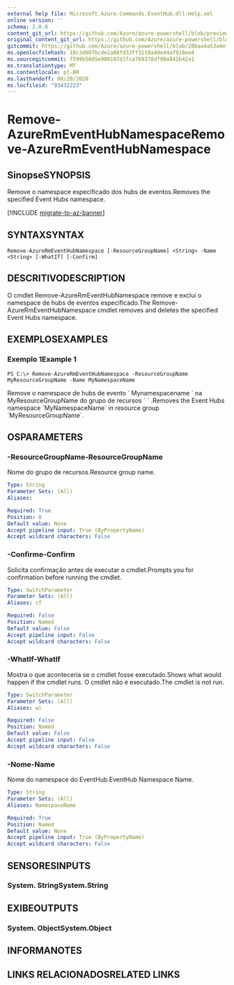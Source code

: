 ```yaml
---
external help file: Microsoft.Azure.Commands.EventHub.dll-Help.xml
online version: ''
schema: 2.0.0
content_git_url: https://github.com/Azure/azure-powershell/blob/preview/src/ResourceManager/EventHub/Commands.EventHub/help/Remove-AzureRmEventHubNamespace.md
original_content_git_url: https://github.com/Azure/azure-powershell/blob/preview/src/ResourceManager/EventHub/Commands.EventHub/help/Remove-AzureRmEventHubNamespace.md
gitcommit: https://github.com/Azure/azure-powershell/blob/28baa4a53a4efceb1197c032a8db08e199f0858d
ms.openlocfilehash: 10c3d087bcde2a88fd33ff3118a40e44af918ea4
ms.sourcegitcommit: f599b50d5e980197d1fca769378df90a842b42a1
ms.translationtype: MT
ms.contentlocale: pt-BR
ms.lasthandoff: 08/20/2020
ms.locfileid: "93432223"
---
```

# <span data-ttu-id="67fe7-101">Remove-AzureRmEventHubNamespace</span><span class="sxs-lookup"><span data-stu-id="67fe7-101">Remove-AzureRmEventHubNamespace</span></span>

## <span data-ttu-id="67fe7-102">Sinopse</span><span class="sxs-lookup"><span data-stu-id="67fe7-102">SYNOPSIS</span></span>
<span data-ttu-id="67fe7-103">Remove o namespace especificado dos hubs de eventos.</span><span class="sxs-lookup"><span data-stu-id="67fe7-103">Removes the specified Event Hubs namespace.</span></span>

[!INCLUDE [migrate-to-az-banner](../../includes/migrate-to-az-banner.md)]

## <span data-ttu-id="67fe7-104">SYNTAX</span><span class="sxs-lookup"><span data-stu-id="67fe7-104">SYNTAX</span></span>

```
Remove-AzureRmEventHubNamespace [-ResourceGroupName] <String> -Name <String> [-WhatIf] [-Confirm]
```

## <span data-ttu-id="67fe7-105">DESCRITIVO</span><span class="sxs-lookup"><span data-stu-id="67fe7-105">DESCRIPTION</span></span>
<span data-ttu-id="67fe7-106">O cmdlet Remove-AzureRmEventHubNamespace remove e exclui o namespace de hubs de eventos especificado.</span><span class="sxs-lookup"><span data-stu-id="67fe7-106">The Remove-AzureRmEventHubNamespace cmdlet removes and deletes the specified Event Hubs namespace.</span></span>

## <span data-ttu-id="67fe7-107">EXEMPLOS</span><span class="sxs-lookup"><span data-stu-id="67fe7-107">EXAMPLES</span></span>

### <span data-ttu-id="67fe7-108">Exemplo 1</span><span class="sxs-lookup"><span data-stu-id="67fe7-108">Example 1</span></span>
```
PS C:\> Remove-AzureRmEventHubNamespace -ResourceGroupName MyResourceGroupName -Name MyNamespaceName
```

<span data-ttu-id="67fe7-109">Remove o namespace de hubs de evento \` Mynamespacename \` na MyResourceGroupName do grupo de recursos \` \` .</span><span class="sxs-lookup"><span data-stu-id="67fe7-109">Removes the Event Hubs namespace \`MyNamespaceName\` in resource group \`MyResourceGroupName\`.</span></span>

## <span data-ttu-id="67fe7-110">OS</span><span class="sxs-lookup"><span data-stu-id="67fe7-110">PARAMETERS</span></span>

### <span data-ttu-id="67fe7-111">-ResourceGroupName</span><span class="sxs-lookup"><span data-stu-id="67fe7-111">-ResourceGroupName</span></span>
<span data-ttu-id="67fe7-112">Nome do grupo de recursos.</span><span class="sxs-lookup"><span data-stu-id="67fe7-112">Resource group name.</span></span>

```yaml
Type: String
Parameter Sets: (All)
Aliases: 

Required: True
Position: 0
Default value: None
Accept pipeline input: True (ByPropertyName)
Accept wildcard characters: False
```

### <span data-ttu-id="67fe7-113">-Confirme</span><span class="sxs-lookup"><span data-stu-id="67fe7-113">-Confirm</span></span>
<span data-ttu-id="67fe7-114">Solicita confirmação antes de executar o cmdlet.</span><span class="sxs-lookup"><span data-stu-id="67fe7-114">Prompts you for confirmation before running the cmdlet.</span></span>

```yaml
Type: SwitchParameter
Parameter Sets: (All)
Aliases: cf

Required: False
Position: Named
Default value: False
Accept pipeline input: False
Accept wildcard characters: False
```

### <span data-ttu-id="67fe7-115">-WhatIf</span><span class="sxs-lookup"><span data-stu-id="67fe7-115">-WhatIf</span></span>
<span data-ttu-id="67fe7-116">Mostra o que aconteceria se o cmdlet fosse executado.</span><span class="sxs-lookup"><span data-stu-id="67fe7-116">Shows what would happen if the cmdlet runs.</span></span>
<span data-ttu-id="67fe7-117">O cmdlet não é executado.</span><span class="sxs-lookup"><span data-stu-id="67fe7-117">The cmdlet is not run.</span></span>

```yaml
Type: SwitchParameter
Parameter Sets: (All)
Aliases: wi

Required: False
Position: Named
Default value: False
Accept pipeline input: False
Accept wildcard characters: False
```

### <span data-ttu-id="67fe7-118">-Nome</span><span class="sxs-lookup"><span data-stu-id="67fe7-118">-Name</span></span>
<span data-ttu-id="67fe7-119">Nome do namespace do EventHub.</span><span class="sxs-lookup"><span data-stu-id="67fe7-119">EventHub Namespace Name.</span></span>

```yaml
Type: String
Parameter Sets: (All)
Aliases: NamespaceName

Required: True
Position: Named
Default value: None
Accept pipeline input: True (ByPropertyName)
Accept wildcard characters: False
```

## <span data-ttu-id="67fe7-120">SENSORES</span><span class="sxs-lookup"><span data-stu-id="67fe7-120">INPUTS</span></span>

### <span data-ttu-id="67fe7-121">System. String</span><span class="sxs-lookup"><span data-stu-id="67fe7-121">System.String</span></span>

## <span data-ttu-id="67fe7-122">EXIBE</span><span class="sxs-lookup"><span data-stu-id="67fe7-122">OUTPUTS</span></span>

### <span data-ttu-id="67fe7-123">System. Object</span><span class="sxs-lookup"><span data-stu-id="67fe7-123">System.Object</span></span>

## <span data-ttu-id="67fe7-124">INFORMA</span><span class="sxs-lookup"><span data-stu-id="67fe7-124">NOTES</span></span>

## <span data-ttu-id="67fe7-125">LINKS RELACIONADOS</span><span class="sxs-lookup"><span data-stu-id="67fe7-125">RELATED LINKS</span></span>


